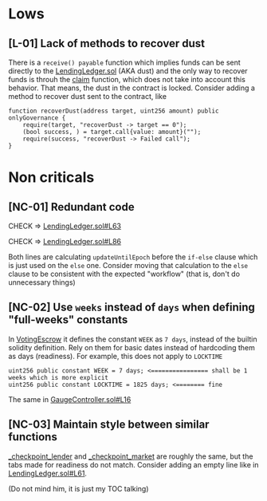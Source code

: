 # Lows
## [L-01] Lack of methods to recover dust
There is a `receive() payable` function which implies funds can be sent directly to the [LendingLedger.sol](https://github.com/code-423n4/2023-08-verwa/blob/main/src/LendingLedger.sol#L209) (AKA dust) and the only way to recover funds is throuh the [claim](https://github.com/code-423n4/2023-08-verwa/blob/a693b4db05b9e202816346a6f9cada94f28a2698/src/LendingLedger.sol#L152) function, which does not take into account this behavior. That means, the dust in the contract is locked. Consider adding a method to recover dust sent to the contract, like

```
function recoverDust(address target, uint256 amount) public onlyGovernance {
    require(target, "recoverDust -> target == 0");
    (bool success, ) = target.call{value: amount}("");
    require(success, "recoverDust -> Failed call");
}
```

# Non criticals
## [NC-01] Redundant code

CHECK => [LendingLedger.sol#L63](https://github.com/code-423n4/2023-08-verwa/blob/a693b4db05b9e202816346a6f9cada94f28a2698/src/LendingLedger.sol#L63)

CHECK => [LendingLedger.sol#L86](https://github.com/code-423n4/2023-08-verwa/blob/a693b4db05b9e202816346a6f9cada94f28a2698/src/LendingLedger.sol#L86)

Both lines are calculating `updateUntilEpoch` before the `if-else` clause which is just used on the `else` one. Consider moving that calculation to the `else` clause to be consistent with the expected "workflow" (that is, don't do unnecessary things) 

## [NC-02] Use `weeks` instead of `days` when defining "full-weeks" constants
In [VotingEscrow](https://github.com/code-423n4/2023-08-verwa/blob/a693b4db05b9e202816346a6f9cada94f28a2698/src/VotingEscrow.sol#L31) it defines the constant `WEEK` as `7 days`, instead of the builtin solidity definition. Rely on them for basic dates instead of hardcoding them as days (readiness). For example, this does not apply to `LOCKTIME`

```
uint256 public constant WEEK = 7 days; <================ shall be 1 weeks which is more explicit
uint256 public constant LOCKTIME = 1825 days; <======== fine
```

The same in [GaugeController.sol#L16](https://github.com/code-423n4/2023-08-verwa/blob/a693b4db05b9e202816346a6f9cada94f28a2698/src/GaugeController.sol#L16)


## [NC-03] Maintain style between similar functions
[_checkpoint_lender](https://github.com/code-423n4/2023-08-verwa/blob/a693b4db05b9e202816346a6f9cada94f28a2698/src/LendingLedger.sol#L55) and [_checkpoint_market](https://github.com/code-423n4/2023-08-verwa/blob/a693b4db05b9e202816346a6f9cada94f28a2698/src/LendingLedger.sol#L83) are roughly the same, but the tabs made for readiness do not match. Consider adding an empty line like in [LendingLedger.sol#L61](https://github.com/code-423n4/2023-08-verwa/blob/a693b4db05b9e202816346a6f9cada94f28a2698/src/LendingLedger.sol#L61). 

(Do not mind him, it is just my TOC talking)
